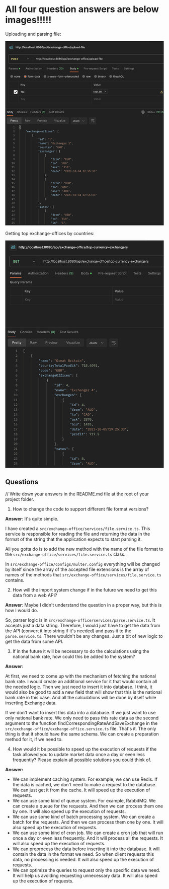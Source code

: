 <h1>All four question answers are below images!!!!!</h1>

Uploading and parsing file:

![POST_upload-file.png](POST_upload-file.png)

Getting top exchange-offices by countries:

![GET_top-currency-exchangers.png](GET_top-currency-exchangers.png)

<h2>Questions</h2>
// Write down your answers in the README.md file at the root of your project folder.

1. How to change the code to support different file format versions?

<strong>Answer</strong>: It's quite simple. 

I have created a `src/exchange-office/services/file.service.ts`. This service is responsible for reading the file and returning the data in the format of the string that the application expects to start parsing it.

All you gotta do is to add the new method with the name of the file format to the `src/exchange-office/services/file.service.ts` class.

In `src/exchange-office/configs/multer.config` everything will be changed by itself since the array of the accepted file extensions is the array of names of the methods that `src/exchange-office/services/file.service.ts` contains.

2. How will the import system change if in the future we need to get this data from a web API?

<strong>Answer</strong>: Maybe I didn't understand the question in a proper way, but this is how I would do.

So, parser logic is in `src/exchange-office/services/parse.service.ts`. It accepts just a data string. Therefore, I would just have to get the data from the API (convert it into string if it's needed) and pass it to the `parse.service.ts`. There wouldn't be any changes. Just a bit of new logic to get the data from some API.

3. If in the future it will be necessary to do the calculations using the national bank rate, how could this be added to the system?

<strong>Answer</strong>:

At first, we need to come up with the mechanism of fetching the national bank rate. I would create an additional service for it that would contain all the needed logic. Then we just need to insert it into database. I think, it would also be good to add a new field that will show that this is the national bank rate in this case. And all the calculations will be done by itself while inserting Exchange data.

If we don't want to insert this data into a database. If we just want to use only national bank rate. We only need to pass this rate data as the second argument to the function findCorrespondingRateAndSaveExchange in the `src/exchange-office/exchange-office.service.ts` file. That's it. The only thing is that it should have the same schema. We can create a preparation method for it, if we need to.

4. How would it be possible to speed up the execution of requests if the task allowed you to update market data once a day or even less frequently? Please explain all possible solutions you could think of.

**Answer:**

- We can implement caching system. For example, we can use Redis. If the data is cached, we don't need to make a request to the database. We can just get it from the cache. It will speed up the execution of requests.
- We can use some kind of queue system. For example, RabbitMQ. We can create a queue for the requests. And then we can process them one by one. It will also speed up the execution of requests.
- We can use some kind of batch processing system. We can create a batch for the requests. And then we can process them one by one. It will also speed up the execution of requests.
- We can use some kind of cron job. We can create a cron job that will run once a day or even less frequently. And it will process all the requests. It will also speed up the execution of requests.
- We can preprocess the data before inserting it into the database. It will contain the data in the format we need. So when client requests this data, no processing is needed. It will also speed up the execution of requests.
- We can optimize the queries to request only the specific data we need. It will help us avoiding requesting unnecessary data. It will also speed up the execution of requests.
